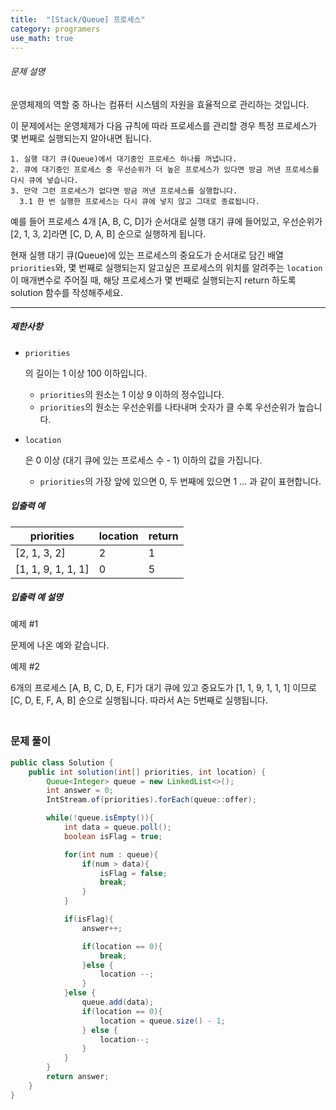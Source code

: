 ```yaml
---
title:  "[Stack/Queue] 프로세스"
category: programers
use_math: true
---
```




###### 문제 설명

운영체제의 역할 중 하나는 컴퓨터 시스템의 자원을 효율적으로 관리하는 것입니다. 

이 문제에서는 운영체제가 다음 규칙에 따라 프로세스를 관리할 경우 특정 프로세스가 몇 번째로 실행되는지 알아내면 됩니다.

```
1. 실행 대기 큐(Queue)에서 대기중인 프로세스 하나를 꺼냅니다.
2. 큐에 대기중인 프로세스 중 우선순위가 더 높은 프로세스가 있다면 방금 꺼낸 프로세스를 다시 큐에 넣습니다.
3. 만약 그런 프로세스가 없다면 방금 꺼낸 프로세스를 실행합니다.
  3.1 한 번 실행한 프로세스는 다시 큐에 넣지 않고 그대로 종료됩니다.
```

예를 들어 프로세스 4개 [A, B, C, D]가 순서대로 실행 대기 큐에 들어있고, 우선순위가 [2, 1, 3, 2]라면 [C, D, A, B] 순으로 실행하게 됩니다.

현재 실행 대기 큐(Queue)에 있는 프로세스의 중요도가 순서대로 담긴 배열 `priorities`와, 몇 번째로 실행되는지 알고싶은 프로세스의 위치를 알려주는 `location`이 매개변수로 주어질 때, 해당 프로세스가 몇 번째로 실행되는지 return 하도록 solution 함수를 작성해주세요.

------

##### 제한사항

- ```
  priorities
  ```

  의 길이는 1 이상 100 이하입니다.

  - `priorities`의 원소는 1 이상 9 이하의 정수입니다.
  - `priorities`의 원소는 우선순위를 나타내며 숫자가 클 수록 우선순위가 높습니다.

- ```
  location
  ```

  은 0 이상 (대기 큐에 있는 프로세스 수 - 1) 이하의 값을 가집니다.

  - `priorities`의 가장 앞에 있으면 0, 두 번째에 있으면 1 … 과 같이 표현합니다.

##### 입출력 예

| priorities         | location | return |
| ------------------ | -------- | ------ |
| [2, 1, 3, 2]       | 2        | 1      |
| [1, 1, 9, 1, 1, 1] | 0        | 5      |

##### 입출력 예 설명

예제 #1

문제에 나온 예와 같습니다.

예제 #2

6개의 프로세스 [A, B, C, D, E, F]가 대기 큐에 있고 중요도가 [1, 1, 9, 1, 1, 1] 이므로 [C, D, E, F, A, B] 순으로 실행됩니다. 따라서 A는 5번째로 실행됩니다.



### <br>문제 풀이 

```java
public class Solution {
    public int solution(int[] priorities, int location) {
        Queue<Integer> queue = new LinkedList<>();
        int answer = 0;
        IntStream.of(priorities).forEach(queue::offer);

        while(!queue.isEmpty()){
            int data = queue.poll();
            boolean isFlag = true;

            for(int num : queue){
                if(num > data){
                    isFlag = false;
                    break;
                }
            }

            if(isFlag){
                answer++;

                if(location == 0){
                    break;
                }else {
                    location --;
                }
            }else {
                queue.add(data);
                if(location == 0){
                    location = queue.size() - 1;
                } else {
                    location--;
                }
            }
        }
        return answer;
    }
}
```





